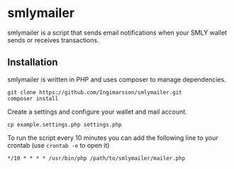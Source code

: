 # smlymailer

smlymailer is a script that sends email notifications when your SMLY wallet sends or receives transactions.

## Installation

smlymailer is written in PHP and uses composer to manage dependencies. 

    git clone https://github.com/Ingimarsson/smlymailer.git
    composer install

Create a settings and configure your wallet and mail account.

    cp example.settings.php settings.php

To run the script every 10 minutes you can add the following line to your crontab (use `crontab -e` to open it)

    */10 * * * * /usr/bin/php /path/to/smlymailer/mailer.php


